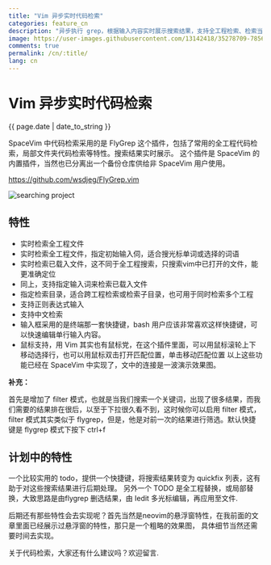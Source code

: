```yaml
---
title: "Vim 异步实时代码检索"
categories: feature_cn
description: "异步执行 grep，根据输入内容实时展示搜索结果，支持全工程检索、检索当前文件、检索已打开的文件等"
image: https://user-images.githubusercontent.com/13142418/35278709-7856ed62-0010-11e8-8b1e-e6cc6374b0dc.gif
comments: true
permalink: /cn/:title/
lang: cn
---
```


# Vim 异步实时代码检索

{{ page.date | date_to_string }}

SpaceVim 中代码检索采用的是 FlyGrep 这个插件，包括了常用的全工程代码检索，局部文件夹代码检索等特性。搜索结果实时展示。
这个插件是 SpaceVim 的内置插件，当然也已分离出一个备份仓库供给非 SpaceVim 用户使用。

<https://github.com/wsdjeg/FlyGrep.vim>

![searching project](https://user-images.githubusercontent.com/13142418/35278709-7856ed62-0010-11e8-8b1e-e6cc6374b0dc.gif)

## 特性

- 实时检索全工程文件
- 实时检索全工程文件，指定初始输入伺，适合搜光标单词或选择的词语
- 实时检索已载入文件，这不同于全工程搜索，只搜索vim中已打开的文件，能更准确定位
- 同上，支持指定输入词来检索已载入文件
- 指定检索目录，适合跨工程检索或检索子目录，也可用于同时检索多个工程
- 支持正则表达式输入
- 支持中文检索
- 输入框采用的是终端那一套快捷键，bash 用户应该非常喜欢这样快捷键，可以快速编辑单行输入内容。
- 鼠标支持，用 Vim 其实也有鼠标党，在这个插件里面，可以用鼠标滚轮上下移动选择行，也可以用鼠标双击打开匹配位置，单击移动匹配位置
以上这些功能已经在 SpaceVim 中实现了，文中的连接是一波演示效果图。

**补充：**

首先是增加了 filter 模式，也就是当我们搜索一个关键词，出现了很多结果，而我们需要的结果排在很后，以至于下拉很久看不到，这时候你可以启用 filter 模式，filter 模式其实类似于 flygrep，但是，他是对前一次的结果进行筛选。默认快捷键是 flygrep 模式下按下 ctrl+f

## 计划中的特性

一个比较实用的 todo，提供一个快捷键，将搜索结果转变为 quickfix 列表，这有助于对这些搜索结果进行后期处理。
另外一个 TODO 是全工程替换，或局部替换，大致思路是由flygrep 删选结果，由 Iedit 多光标编辑，再应用至文件.

后期还有那些特性会去实现呢？首先当然是neovim的悬浮窗特性，在我前面的文章里面已经展示过悬浮窗的特性，那只是一个粗略的效果图， 具体细节当然还需要时间去实现。

关于代码检索，大家还有什么建议吗？欢迎留言.
